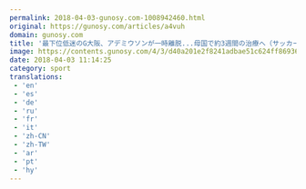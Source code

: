 ```yaml
---
permalink: 2018-04-03-gunosy.com-1008942460.html
original: https://gunosy.com/articles/a4vuh
domain: gunosy.com
title: '最下位低迷のG大阪、アデミウソンが一時離脱...母国で約3週間の治療へ（サッカーキング） - グノシー'
image: https://contents.gunosy.com/4/3/d40a201e2f8241adbae51c624ff86936_content.jpg
date: 2018-04-03 11:14:25
category: sport
translations: 
 - 'en'
 - 'es'
 - 'de'
 - 'ru'
 - 'fr'
 - 'it'
 - 'zh-CN'
 - 'zh-TW'
 - 'ar'
 - 'pt'
 - 'hy'
---
```


